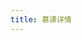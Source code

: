 ```yaml
---
title: 慕课详情
---
```

<script setup lang="ts">
  import TheMoocDetail from "@/views/learn/mooc/mooc-detail/TheMoocDetail.vue"
</script>
<TheMoocDetail />
